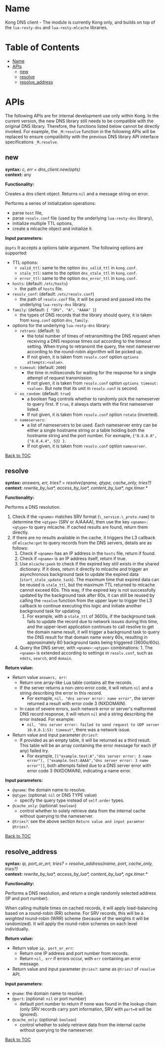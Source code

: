 Name
====

Kong DNS client - The module is currently Kong only, and builds on top of the `lua-resty-dns` and `lua-resty-mlcache` libraries.

Table of Contents
=================

* [Name](#name)
* [APIs](#apis)
    * [new](#new)
    * [resolve](#resolve)
    * [resolve_address](#resolve_address)

# APIs

The following APIs are for internal development use only within Kong. In the current version, the new DNS library still needs to be compatible with the original DNS library. Therefore, the functions listed below cannot be directly invoked. For example, the `_M:resolve` function in the following APIs will be replaced to ensure compatibility with the previous DNS library API interface specifications `_M.resolve`.

## new

**syntax:** *c, err = dns_client.new(opts)*  
**context:** any

**Functionality:**

Creates a dns client object. Returns `nil` and a message string on error.

Performs a series of initialization operations:

* parse `host` file,
* parse `resolv.conf` file (used by the underlying `lua-resty-dns` library),
* initialize multiple TTL options,
* create a mlcache object and initialize it.

**Input parameters:**

`@opts` It accepts a options table argument. The following options are supported:

* TTL options:
  * `valid_ttl`: same to the option `dns_valid_ttl` in `kong.conf`.
  * `stale_ttl`: same to the option `dns_stale_ttl` in `kong.conf`.
  * `error_ttl`: same to the option `dns_error_ttl` in `kong.conf`.
* `hosts`: (default: `/etc/hosts`)
  * the path of `hosts` file.
* `resolv_conf`: (default: `/etc/resolv.conf`)
  * the path of `resolv.conf` file, it will be parsed and passed into the underlying `lua-resty-dns` library.
* `family`: (default: `{ "SRV", "A", "AAAA" }`)
  * the types of DNS records that the library should query, it is taken from `kong.conf` option `dns_family`.
* options for the underlying `lua-resty-dns` library:
  * `retrans`: (default: `5`)
    * the total number of times of retransmitting the DNS request when receiving a DNS response times out according to the timeout setting. When trying to retransmit the query, the next nameserver according to the round-robin algorithm will be picked up.
    * If not given, it is taken from `resolv.conf` option `options attempts:<value>`.
  * `timeout`: (default: `2000`)
    * the time in milliseconds for waiting for the response for a single attempt of request transmission.
    * If not given, it is taken from `resolv.conf` option `options timeout:<value>`. But note that its unit in `resolv.conf` is second.
  * `no_random`: (default: `true`)
    * a boolean flag controls whether to randomly pick the nameserver to query first. If `true`, it always starts with the first nameserver listed.
    * If not given, it is taken from `resolv.conf` option `rotate` (inverted).
  * `nameservers`:
    * a list of nameservers to be used. Each nameserver entry can be either a single hostname string or a table holding both the hostname string and the port number. For exmaple, `{"8.8.8.8", {"8.8.4.4", 53} }`.
    * If not given, it is taken from `resolv.conf` option `nameserver`.

[Back to TOC](#table-of-contents)

## resolve

**syntax:** *answers, err, tries? = resolve(qname, qtype, cache_only, tries?)*  
**context:** *rewrite_by_lua\*, access_by_lua\*, content_by_lua\*, ngx.timer.\**

**Functionality:**

Performs a DNS resolution.

1. Check if the `<qname>` matches SRV format (`\_service.\_proto.name`) to determine the `<qtype>` (SRV or A/AAAA), then use the key `<qname>:<qtype>` to query mlcache. If cached results are found, return them directly.
2. If there are no results available in the cache, it triggers the L3 callback of `mlcache:get` to query records from the DNS servers, details are as follows:
    1. Check if `<qname>` has an IP address in the `hosts` file, return if found.
    2. Check if `<qname>` is an IP address itself, return if true.
    3. Use `mlcache:peek` to check if the expired key still exists in the shared dictionary. If it does, return it directly to mlcache and trigger an asynchronous background task to update the expired data (`start_stale_update_task`). The maximum time that expired data can be reused is `stale_ttl`, but the maximum TTL returned to mlcache cannot exceed 60s. This way, if the expired key is not successfully updated by the background task after 60s, it can still be reused by calling the `resolve` function from the upper layer to trigger the L3 callback to continue executing this logic and initiate another background task for updating.
        1. For example, with a `stale_ttl` of 3600s, if the background task fails to update the record due to network issues during this time, and the upper-level application continues to call resolve to get the domain name result, it will trigger a background task to query the DNS result for that domain name every 60s, resulting in approximately 60 background tasks being triggered (3600s/60s).
    4. Query the DNS server, with `<qname>:<qtype>` combinations:
            1. The `<qname>` is extended according to settings in `resolv.conf`, such as `ndots`, `search`, and `domain`.

**Return value:**

* Return value `answers, err`:
  * Return one array-like Lua table contains all the records.
  * If the server returns a non-zero error code, it will return `nil` and a string describing the error in this record.
    * For exmaple, `nil, "dns server error: name error"`, the server returned a result with error code 3 (NXDOMAIN).
  * In case of severe errors, such network error or server's malformed DNS record response, it will return `nil` and a string describing the error instead. For example:
      * `nil, "dns server error: failed to send request to UDP server 10.0.0.1:53: timeout"`, there was a network issue.
* Return value and input parameter `@tries?`:
  * If provided as an empty table, it will be returned as a third result. This table will be an array containing the error message for each (if any) failed try.
    * For example, `[["example.test:A","dns server error: 3 name error"], ["example.test:AAAA","dns server error: 3 name error"]]`, both attempts failed due to a DNS server error with error code 3 (NXDOMAIN), indicating a name error.

**Input parameters:**

* `@qname`: the domain name to resolve.
* `@qtype`: (optional: `nil` or DNS TYPE value)
  * specify the query type instead of `self.order` types.
* `@cache_only`: (optional: `boolean`)
  * control whether to solely retrieve data from the internal cache without querying to the nameserver.
* `@tries?`: see the above section `Return value and input paramter @tries?`.

[Back to TOC](#table-of-contents)

## resolve_address

**syntax:** *ip, port_or_err, tries? = resolve_address(name, port, cache_only, tries?)*  
**context:** *rewrite_by_lua\*, access_by_lua\*, content_by_lua\*, ngx.timer.\**

**Functionality:**

Performs a DNS resolution, and return a single randomly selected address (IP and port number).

When calling multiple times on cached records, it will apply load-balancing based on a round-robin (RR) scheme. For SRV records, this will be a _weighted_ round-robin (WRR) scheme (because of the weights it will be randomized). It will apply the round-robin schemes on each level individually.

**Return value:**

* Return value `ip, port_or_err`:
  * Return one IP address and port number from records.
  * Return `nil, err` if errors occur, with `err` containing an error message.
* Return value and input parameter `@tries?`: same as `@tries?` of `resolve` API.

**Input parameters:**

* `@name`: the domain name to resolve.
* `@port`: (optional: `nil` or port number)
  * default port number to return if none was found in the lookup chain (only SRV records carry port information, SRV with `port=0` will be ignored).
* `@cache_only`: (optional: `boolean`)
  * control whether to solely retrieve data from the internal cache without querying to the nameserver.

[Back to TOC](#table-of-contents)
